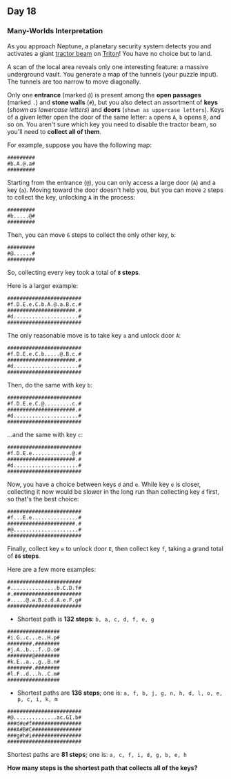 ## Day 18

### Many-Worlds Interpretation

As you approach Neptune, a planetary security system detects you and activates a giant 
[tractor beam](https://en.wikipedia.org/wiki/Tractor_beam) on 
[Triton](https://en.wikipedia.org/wiki/Triton_(moon))! You have no choice but to land.

A scan of the local area reveals only one interesting feature: a massive underground vault. 
You generate a map of the tunnels (your puzzle input). The tunnels are too narrow to move 
diagonally.

Only one **entrance** (marked `@`) is present among the **open passages** (marked `.`) and 
**stone walls** (`#`), but you also detect an assortment of **keys** (_shown as lowercase letters_) 
and **doors** (`shown as uppercase letters`). Keys of a given letter open the door of the 
same letter: `a` opens `A`, `b` opens `B`, and so on. You aren't sure which key you need to disable 
the tractor beam, so you'll need to **collect all of them**.

For example, suppose you have the following map:

```
#########
#b.A.@.a#
#########
```

Starting from the entrance (`@`), you can only access a large door (`A`) and a key (`a`). Moving 
toward the door doesn't help you, but you can move `2` steps to collect the key, unlocking 
`A` in the process:

```
#########
#b.....@#
#########
```

Then, you can move `6` steps to collect the only other key, `b`:

```
#########
#@......#
#########
```

So, collecting every key took a total of **`8` steps**.

Here is a larger example:

```
########################
#f.D.E.e.C.b.A.@.a.B.c.#
######################.#
#d.....................#
########################
```

The only reasonable move is to take key `a` and unlock door `A`:

```
########################
#f.D.E.e.C.b.....@.B.c.#
######################.#
#d.....................#
########################
```

Then, do the same with key `b`:

```
########################
#f.D.E.e.C.@.........c.#
######################.#
#d.....................#
########################
```

...and the same with key `c`:

```
########################
#f.D.E.e.............@.#
######################.#
#d.....................#
########################
```

Now, you have a choice between keys `d` and `e`. While key `e` is closer, collecting it now would 
be slower in the long run than collecting key `d` first, so that's the best choice:

```
########################
#f...E.e...............#
######################.#
#@.....................#
########################
```

Finally, collect key `e` to unlock door `E`, then collect key `f`, taking a grand total of **`86` steps**.

Here are a few more examples:

```
########################
#...............b.C.D.f#
#.######################
#.....@.a.B.c.d.A.e.F.g#
########################
```

- Shortest path is **132 steps**: `b, a, c, d, f, e, g`

```
#################
#i.G..c...e..H.p#
########.########
#j.A..b...f..D.o#
########@########
#k.E..a...g..B.n#
########.########
#l.F..d...h..C.m#
#################
```

- Shortest paths are **136 steps**;
one is: `a, f, b, j, g, n, h, d, l, o, e, p, c, i, k, m`

```
########################
#@..............ac.GI.b#
###d#e#f################
###A#B#C################
###g#h#i################
########################
```

Shortest paths are **81 steps**; one is: `a, c, f, i, d, g, b, e, h`

**How many steps is the shortest path that collects all of the keys?**
